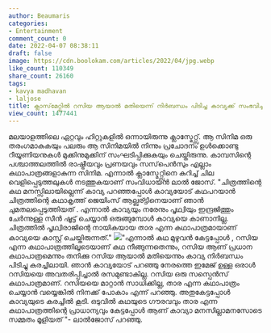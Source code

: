 ```yaml
---
author: Beaumaris
categories:
- Entertainment
comment_count: 0
date: 2022-04-07 08:38:11
draft: false
image: https://cdn.boolokam.com/articles/2022/04/jpg.webp
like_count: 110349
share_count: 26160
tags:
- kavya madhavan
- laljose
title: ക്ലാസ്‌മേറ്റ്സിൽ റസിയ ആയാൽ മതിയെന്ന് നിർബന്ധം പിടിച്ച കാവ്യക്ക് സംഭവിച്ചത്
view_count: 1477441
---
```


മലയാളത്തിലെ ഏറ്റവും ഹിറ്റുകളിൽ ഒന്നായിരുന്നു ക്ലാസ്മേറ്റ്സ്. ആ സിനിമ ഒരു തരംഗമാകുകയും പലരും ആ സിനിമയിൽ നിന്നും പ്രചോദനം ഉൾക്കൊണ്ടു റീയൂണിയനുകൾ മുക്കിനുമുക്കിന് സംഘടിപ്പിക്കുകയും ചെയ്തിരുന്നു. കാമ്പസിന്റെ പശ്ചാത്തലത്തിൽ രാഷ്ട്രീയവും പ്രണയവും സസ്‌പെൻസും എല്ലാം കഥാപാത്രങ്ങളാകുന്ന സിനിമ. എന്നാൽ ക്ലാസ്മേറ്റ്സിനെ കുറിച്ച് ചില വെളിപ്പെടുത്തലുകൾ നടത്തുകയാണ് സംവിധായൻ ലാൽ ജോസ്. "ചിത്രത്തിന്റെ കഥ മനസ്സിലായില്ലെന്ന് കാവ്യ പറഞ്ഞപ്പോൾ കാവ്യയോട് കഥപറയാൻ ചിത്രത്തിന്റെ കഥാകൃത്ത്‌ ജെയിംസ് ആല്ബര്ട്ടിനെയാണ് ഞാൻ ചുമതലപ്പെടുത്തിയത് . എന്നാൽ കാവ്യയും നരേനും പൃഥ്വിയും ഇന്ദ്രജിത്തും ചേർന്നുള്ള സീൻ ഷൂട്ട് ചെയ്യാൻ ഒരുങ്ങുമ്പോൾ കാവ്യയെ കാണാനില്ല. ചിത്രത്തിൽ പൃഥ്വിരാജിന്റെ നായികയായ താര എന്ന കഥാപാത്രമായാണ് കാവ്യയെ കാസ്റ്റ് ചെയ്തിരുന്നത്." ![](https://cdn.boolokam.com/articles/2022/04/jpg.webp)"എന്നാൽ കഥ മുഴുവൻ കേട്ടപ്പോൾ , റസിയ എന്ന കഥാപാത്രത്തിലൂടെയാണ് കഥ നീങ്ങുന്നതെന്നും, റസിയ ആണ് പ്രധാന കഥാപാത്രമെന്നും തനിക്കു റസിയ ആയാൽ മതിയെന്നും കാവ്യ നിർബന്ധം പിടിച്ചു കരച്ചിലായി. ഞാൻ കാവ്യയോട് പറഞ്ഞു നേരത്തെ ഇമേജ് ഉള്ള ഒരാൾ റസിയയെ അവതരിപ്പിച്ചാൽ രസമുണ്ടാകില്ല. റസിയ ഒരു സസ്പെൻസ് കഥാപാത്രമാണ്. റസിയയെ മാറ്റാൻ സാധിക്കില്ല, താര എന്ന കഥാപാത്രം ചെയ്യാൻ വയ്യെങ്കിൽ നിനക്ക് പോകാം എന്ന് പറഞ്ഞു. അതുകേട്ടപ്പോൾ കാവ്യയുടെ കരച്ചിൽ കൂടി. ഒടുവിൽ കഥയുടെ ഗൗരവവും താര എന്ന കഥാപാത്രത്തിന്റെ പ്രാധാന്യവും കേട്ടപ്പോൾ ആണ് കാവ്യാ മനസില്ലാമനസോടെ സമ്മതം മൂളിയത് "- ലാൽജോസ് പറഞ്ഞു.